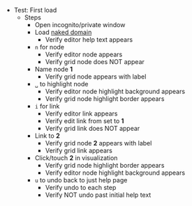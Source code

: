 * Test: First load
  * Steps
    * Open incognito/private window
    * Load [naked domain](https://architype.io/)
      * Verify editor help text appears
    * `n` for node
      * Verify editor node appears
      * Verify grid node does NOT appear
    * Name node **1**
      * Verify grid node appears with label
    * `␣` to highlight node
      * Verify editor node highlight background appears
      * Verify grid node highlight border appears
    * `i` for link
      * Verify editor link appears
      * Verify edit link from set to **1**
      * Verify grid link does NOT appear
    * Link to **2**
      * Verify grid node **2** appears with label
      * Verify grid link appears
    * Click/touch **2** in visualization
      * Verify grid node highlight border appears
      * Verify editor node highlight background appears
    * `u` to undo back to just help page
      * Verify undo to each step
      * Verify NOT undo past initial help text
